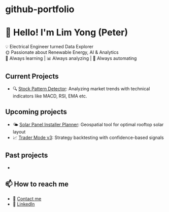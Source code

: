 # github-portfolio
# 👋 Hello! I'm Lim Yong (Peter)

💡 Electrical Engineer turned Data Explorer  
🌞 Passionate about Renewable Energy, AI & Analytics  
🧠 Always learning | 📊 Always analyzing | 🤖 Always automating

## Current Projects
- 🔍 [Stock Pattern Detector](https://github.com/yourusername/stock-detector): Analyzing market trends with technical indicators like MACD, RSI, EMA etc.

## Upcoming projects
- 🌤 [Solar Panel Installer Planner](https://github.com/yourusername/solar-planner): Geospatial tool for optimal rooftop solar layout
- 📈 [Trader Mode v3](https://github.com/yourusername/trader-mode): Strategy backtesting with confidence-based signals

## Past projects
- 

## 📫 How to reach me
- 📩 [Contact me](https://forms.gle/ejDZhAS9EEioXaPF8)
- 💼 [LinkedIn](https://www.linkedin.com/in/peterlimyong/)
